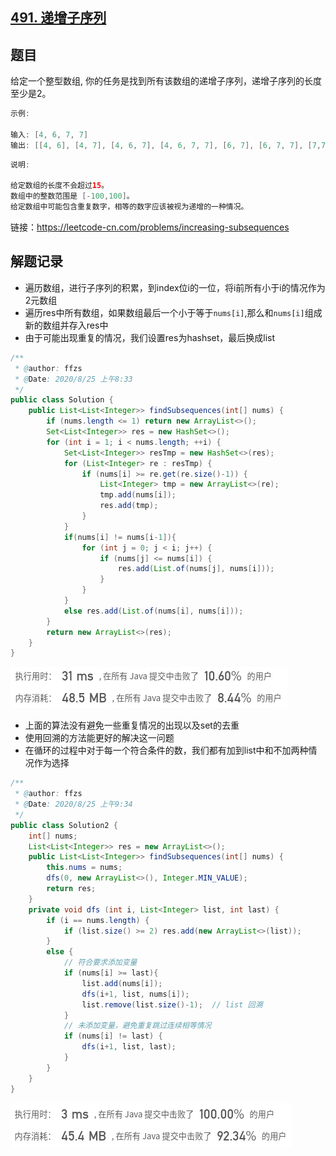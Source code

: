 ## [491. 递增子序列](https://leetcode-cn.com/problems/increasing-subsequences/)

## 题目

给定一个整型数组, 你的任务是找到所有该数组的递增子序列，递增子序列的长度至少是2。

```java
示例:

输入: [4, 6, 7, 7]
输出: [[4, 6], [4, 7], [4, 6, 7], [4, 6, 7, 7], [6, 7], [6, 7, 7], [7,7], [4,7,7]]
```

```java
说明:

给定数组的长度不会超过15。
数组中的整数范围是 [-100,100]。
给定数组中可能包含重复数字，相等的数字应该被视为递增的一种情况。
```


链接：https://leetcode-cn.com/problems/increasing-subsequences

## 解题记录

+ 遍历数组，进行子序列的积累，到index位i的一位，将i前所有小于i的情况作为2元数组
+ 遍历res中所有数组，如果数组最后一个小于等于`nums[i]`,那么和`nums[i]`组成新的数组并存入res中
+ 由于可能出现重复的情况，我们设置res为hashset，最后换成list

```java
/**
 * @author: ffzs
 * @Date: 2020/8/25 上午8:33
 */
public class Solution {
    public List<List<Integer>> findSubsequences(int[] nums) {
        if (nums.length <= 1) return new ArrayList<>();
        Set<List<Integer>> res = new HashSet<>();
        for (int i = 1; i < nums.length; ++i) {
            Set<List<Integer>> resTmp = new HashSet<>(res);
            for (List<Integer> re : resTmp) {
                if (nums[i] >= re.get(re.size()-1)) {
                    List<Integer> tmp = new ArrayList<>(re);
                    tmp.add(nums[i]);
                    res.add(tmp);
                }
            }
            if(nums[i] != nums[i-1]){
                for (int j = 0; j < i; j++) {
                    if (nums[j] <= nums[i]) {
                        res.add(List.of(nums[j], nums[i]));
                    }
                }
            }
            else res.add(List.of(nums[i], nums[i]));
        }
        return new ArrayList<>(res);
    }
}
```

![image-20200825091814660](README.assets/image-20200825091814660.png)

+ 上面的算法没有避免一些重复情况的出现以及set的去重
+ 使用回溯的方法能更好的解决这一问题
+ 在循环的过程中对于每一个符合条件的数，我们都有加到list中和不加两种情况作为选择

```java
/**
 * @author: ffzs
 * @Date: 2020/8/25 上午9:34
 */
public class Solution2 {
    int[] nums;
    List<List<Integer>> res = new ArrayList<>();
    public List<List<Integer>> findSubsequences(int[] nums) {
        this.nums = nums;
        dfs(0, new ArrayList<>(), Integer.MIN_VALUE);
        return res;
    }
    private void dfs (int i, List<Integer> list, int last) {
        if (i == nums.length) {
            if (list.size() >= 2) res.add(new ArrayList<>(list));
        }
        else {
            // 符合要求添加变量
            if (nums[i] >= last){
                list.add(nums[i]);
                dfs(i+1, list, nums[i]);
                list.remove(list.size()-1);  // list 回溯
            }
            // 未添加变量，避免重复跳过连续相等情况
            if (nums[i] != last) {
                dfs(i+1, list, last);
            }
        }
    }
}
```

![image-20200825094510598](README.assets/image-20200825094510598.png)